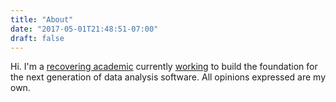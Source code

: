 ```yaml
---
title: "About"
date: "2017-05-01T21:48:51-07:00"
draft: false
---
```


Hi. I'm a [recovering academic](http://polisci.berkeley.edu/people/person/neal-richardson) currently [working](https://voltrondata.com/) to build the foundation for the next generation of data analysis software. All opinions expressed are my own.
